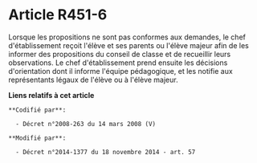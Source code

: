 # Article R451-6

Lorsque les propositions ne sont pas conformes aux demandes, le chef d'établissement reçoit l'élève et ses parents ou l'élève
majeur afin de les informer des propositions du conseil de classe et de recueillir leurs observations. Le chef
d'établissement prend ensuite les décisions d'orientation dont il informe l'équipe pédagogique, et les notifie aux
représentants légaux  de l'élève ou à l'élève majeur.

**Liens relatifs à cet article**

	**Codifié par**:

	  - Décret n°2008-263 du 14 mars 2008 (V)

	**Modifié par**:

	  - Décret n°2014-1377 du 18 novembre 2014 - art. 57
